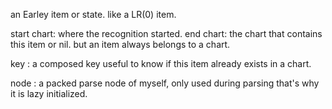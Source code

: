 an Earley item or state. like a LR(0) item. 

start chart: where the recognition started.
end chart: the chart that contains this item or nil. but an item always belongs to a chart.

key : a composed key useful to know if this item already exists in a chart.

node : a packed parse node of myself, only used during parsing that's why it is lazy initialized.





